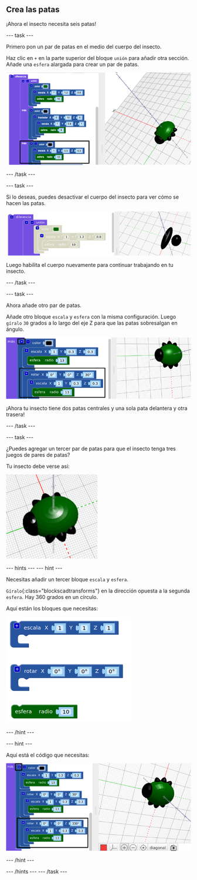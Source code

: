 ## Crea las patas

¡Ahora el insecto necesita seis patas!

--- task ---

Primero pon un par de patas en el medio del cuerpo del insecto.

Haz clic en `+` en la parte superior del bloque `unión` para añadir otra sección. Añade una `esfera` alargada para crear un par de patas.

![captura de pantalla](images/bug-legs-middle-annotated.png)

--- /task ---

--- task ---

Si lo deseas, puedes desactivar el cuerpo del insecto para ver cómo se hacen las patas.

![captura de pantalla](images/bug-legs-disable.png)

Luego habilita el cuerpo nuevamente para continuar trabajando en tu insecto.

--- /task ---

--- task ---

Ahora añade otro par de patas.

Añade otro bloque `escala` y `esfera` con la misma configuración. Luego `gíralo` `30` grados a lo largo del eje Z para que las patas sobresalgan en ángulo.

![captura de pantalla](images/bug-legs-2-annotated.png)

¡Ahora tu insecto tiene dos patas centrales y una sola pata delantera y otra trasera!

--- /task ---

--- task ---

¿Puedes agregar un tercer par de patas para que el insecto tenga tres juegos de pares de patas?

Tu insecto debe verse así:

![captura de pantalla](images/bug-finished.png)

--- hints ---
 --- hint ---

Necesitas añadir un tercer bloque `escala` y `esfera`.

`Gíralo`{:class="blockscadtransforms"} en la dirección opuesta a la segunda `esfera`. Hay 360 grados en un círculo.

Aquí están los bloques que necesitas:

![captura de pantalla](images/bug-legs-blocks.png)

--- /hint ---

--- hint ---

Aquí está el código que necesitas:

![captura de pantalla](images/bug-legs-3-annotated.png)

--- /hint ---

--- /hints --- --- /task ---